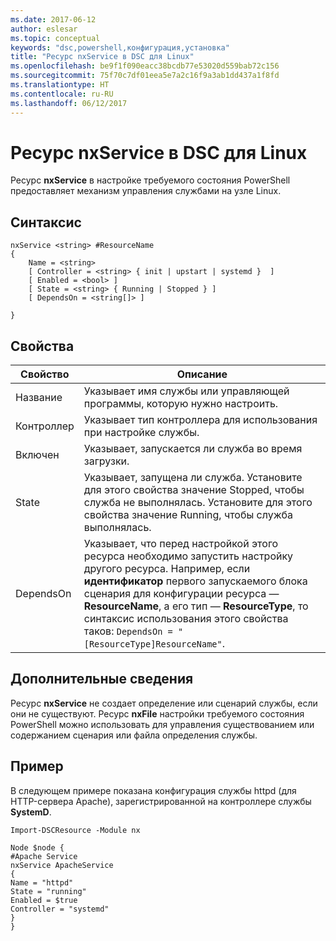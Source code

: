 ```yaml
---
ms.date: 2017-06-12
author: eslesar
ms.topic: conceptual
keywords: "dsc,powershell,конфигурация,установка"
title: "Ресурс nxService в DSC для Linux"
ms.openlocfilehash: be9f1f090eacc38bcdb77e53020d559bab72c156
ms.sourcegitcommit: 75f70c7df01eea5e7a2c16f9a3ab1dd437a1f8fd
ms.translationtype: HT
ms.contentlocale: ru-RU
ms.lasthandoff: 06/12/2017
---
```

# <a name="dsc-for-linux-nxservice-resource"></a>Ресурс nxService в DSC для Linux

Ресурс **nxService** в настройке требуемого состояния PowerShell предоставляет механизм управления службами на узле Linux.

## <a name="syntax"></a>Синтаксис

```
nxService <string> #ResourceName
{
    Name = <string>
    [ Controller = <string> { init | upstart | systemd }  ]
    [ Enabled = <bool> ]
    [ State = <string> { Running | Stopped } ]
    [ DependsOn = <string[]> ]

}
```

## <a name="properties"></a>Свойства
|  Свойство |  Описание | 
|---|---|
| Название| Указывает имя службы или управляющей программы, которую нужно настроить.| 
| Контроллер| Указывает тип контроллера для использования при настройке службы.| 
| Включен| Указывает, запускается ли служба во время загрузки.| 
| State| Указывает, запущена ли служба. Установите для этого свойства значение Stopped, чтобы служба не выполнялась. Установите для этого свойства значение Running, чтобы служба выполнялась.| 
| DependsOn | Указывает, что перед настройкой этого ресурса необходимо запустить настройку другого ресурса. Например, если **идентификатор** первого запускаемого блока сценария для конфигурации ресурса — **ResourceName**, а его тип — **ResourceType**, то синтаксис использования этого свойства таков: `DependsOn = "[ResourceType]ResourceName"`.| 


## <a name="additional-information"></a>Дополнительные сведения

Ресурс **nxService** не создает определение или сценарий службы, если они не существуют. Ресурс **nxFile** настройки требуемого состояния PowerShell можно использовать для управления существованием или содержанием сценария или файла определения службы.

## <a name="example"></a>Пример

В следующем примере показана конфигурация службы httpd (для HTTP-сервера Apache), зарегистрированной на контроллере службы **SystemD**.

```
Import-DSCResource -Module nx 

Node $node {
#Apache Service
nxService ApacheService 
{
Name = "httpd"
State = "running"
Enabled = $true
Controller = "systemd"
}
}
```

